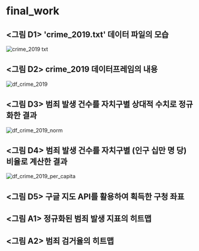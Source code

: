 # final_work

## <그림 D1> 'crime_2019.txt' 데이터 파일의 모습
![crime_2019 txt](https://user-images.githubusercontent.com/75533456/101259270-3aa74080-376b-11eb-8410-537e3e03d923.PNG)

## <그림 D2> crime_2019 데이터프레임의 내용
![df_crime_2019](https://user-images.githubusercontent.com/75533456/101262650-9d0c3b00-3783-11eb-9de0-a3df4ff33fe1.PNG)

## <그림 D3> 범죄 발생 건수를 자치구별 상대적 수치로 정규화한 결과
![df_crime_2019_norm](https://user-images.githubusercontent.com/75533456/101265546-bc5a9680-378a-11eb-8405-6f60c97f3f12.PNG)

## <그림 D4> 범죄 발생 건수를 자치구별 (인구 십만 명 당) 비율로 계산한 결과
![df_crime_2019_per_capita](https://user-images.githubusercontent.com/75533456/101273372-0ddd4280-37d8-11eb-9405-4628dd0a2d2c.PNG)

## <그림 D5> 구글 지도 API를 활용하여 획득한 구청 좌표


## <그림 A1> 정규화된 범죄 발생 지표의 히트맵

## <그림 A2> 범죄 검거율의 히트맵
